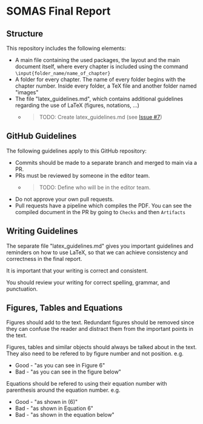 # SOMAS Final Report

## Structure

This repository includes the following elements:
- A main file containing the used packages, the layout and the main document  itself, where every chapter is included using the command `\input{folder_name/name_of_chapter}`
- A folder for every chapter. The name of every folder begins with the chapter number. Inside every folder, a TeX file and another folder named "images"
- The file "latex_guidelines.md", which contains additional guidelines regarding the use of LaTeX (figures, notations, ...)
    - >TODO: Create latex_guidelines.md (see [Issue #7](https://github.com/SOMAS2021/SOMAS-Final-Report/issues/7))

## GitHub Guidelines

The following guidelines apply to this GitHub repository:

- Commits should be made to a separate branch and merged to main via a PR.
- PRs must be reviewed by someone in the editor team.
  - >TODO: Define who will be in the editor team.
- Do not approve your own pull requests.
- Pull requests have a pipeline which compiles the PDF. You can see the compiled document in the PR by going to `Checks` and then `Artifacts`

## Writing Guidelines

The separate file "latex_guidelines.md" gives you important guidelines and reminders on how to use LaTeX, so that we can achieve consistency and correctness in the final report.

It is important that your writing is correct and consistent.

You should review your writing for correct spelling, grammar, and punctuation.

## Figures, Tables and Equations

Figures should add to the text. Redundant figures should be removed since they can confuse the reader and distract them from the important points in the text.

Figures, tables and similar objects should always be talked about in the text. They also need to be refered to by figure number and not position.
e.g. 
- Good - "as you can see in Figure 6"
- Bad  - "as you can see in the figure below"

Equations should be refered to using their equation number with parenthesis around the equation number.
e.g. 
- Good - "as shown in (6)"
- Bad  - "as shown in Equation 6"
- Bad  - "as shown in the equation below"